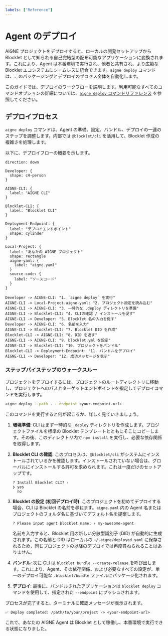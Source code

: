 ```yaml
---
labels: ["Reference"]
---
```


# Agent のデプロイ

AIGNE プロジェクトをデプロイすると、ローカルの開発セットアップから Blocklet として知られる自己完結型の配布可能なアプリケーションに変換されます。これにより、Agent は本番環境で実行され、他者と共有され、より広範な Blocklet エコシステムにシームレスに統合できます。`aigne deploy` コマンドは、このパッケージングとデプロイのプロセス全体を自動化します。

このガイドでは、デプロイのワークフローを説明します。利用可能なすべてのコマンドオプションの詳細については、[`aigne deploy` コマンドリファレンス](./command-reference-deploy.md) を参照してください。

## デプロイプロセス

`aigne deploy` コマンドは、Agent の準備、設定、バンドル、デプロイの一連のステップを調整します。内部では `@blocklet/cli` を活用して、Blocklet 作成の複雑さを処理します。

以下に、デプロイフローの概要を示します。

```d2
direction: down

Developer: {
  shape: c4-person
}

AIGNE-CLI: {
  label: "AIGNE CLI"
}

Blocklet-CLI: {
  label: "Blocklet CLI"
}

Deployment-Endpoint: {
  label: "デプロイエンドポイント"
  shape: cylinder
}

Local-Project: {
  label: "あなたの AIGNE プロジェクト"
  shape: rectangle
  aigne-yaml: {
    label: "aigne.yaml"
  }
  source-code: {
    label: "ソースコード"
  }
}

Developer -> AIGNE-CLI: "1. `aigne deploy` を実行"
AIGNE-CLI -> Local-Project.aigne-yaml: "2. プロジェクト設定を読み込む"
AIGNE-CLI -> AIGNE-CLI: "3. 一時的な .deploy ディレクトリを準備"
AIGNE-CLI -> Blocklet-CLI: "4. CLIの確認 / インストールを促す"
AIGNE-CLI -> Developer: "5. Blocklet 名の入力を促す"
Developer -> AIGNE-CLI: "6. 名前を入力"
AIGNE-CLI -> Blocklet-CLI: "7. Blocklet DID を作成"
Blocklet-CLI -> AIGNE-CLI: "8. DID を返す"
AIGNE-CLI -> AIGNE-CLI: "9. blocklet.yml を設定"
AIGNE-CLI -> Blocklet-CLI: "10. プロジェクトをバンドル"
Blocklet-CLI -> Deployment-Endpoint: "11. バンドルをデプロイ"
AIGNE-CLI -> Developer: "12. 成功メッセージを表示"

```

### ステップバイステップのウォークスルー

プロジェクトをデプロイするには、プロジェクトのルートディレクトリに移動し、プロジェクトへのパスとターゲットエンドポイントを指定してデプロイコマンドを実行します。

```bash コマンド icon=lucide:terminal
aigne deploy --path . --endpoint <your-endpoint-url>
```

このコマンドを実行すると何が起こるか、詳しく見ていきましょう。

1.  **環境準備**: CLI はまず一時的な `.deploy` ディレクトリを作成します。プロジェクトファイルを標準の Blocklet テンプレートとともにそこにコピーします。その後、このディレクトリ内で `npm install` を実行し、必要な依存関係を取得します。

2.  **Blocklet CLI の確認**: このプロセスは、`@blocklet/cli` がシステムにインストールされているかを確認します。インストールされていない場合は、グローバルにインストールする許可を求められます。これは一度だけのセットアップです。

    ```
    ? Install Blocklet CLI? ›
    ❯ yes
      no
    ```

3.  **Blocklet の設定 (初回デプロイ時)**: このプロジェクトを初めてデプロイする場合、CLI は Blocklet の名前を尋ねます。`aigne.yaml` 内の Agent 名またはプロジェクトのフォルダ名に基づいてデフォルト名を提案します。

    ```
    ? Please input agent blocklet name: › my-awesome-agent
    ```

    名前を入力すると、Blocklet 用の新しい分散型識別子 (DID) が自動的に生成されます。この名前と DID はローカルの `~/.aigne/deployed.yaml` に保存されるため、同じプロジェクトの以降のデプロイでは再度尋ねられることはありません。

4.  **バンドル**: 次に CLI は `blocklet bundle --create-release` を呼び出します。これにより、Agent、その依存関係、および必要なすべての設定が、単一のデプロイ可能な `.blocklet/bundle` ファイルにパッケージ化されます。

5.  **デプロイ**: 最後に、バンドルされたアプリケーションは `blocklet deploy` コマンドを使用して、指定された `--endpoint` にプッシュされます。

プロセスが完了すると、ターミナルに確認メッセージが表示されます。

```
✅ Deploy completed: /path/to/your/project -> <your-endpoint-url>
```

これで、あなたの AIGNE Agent は Blocklet として稼働し、本番環境で実行できる状態になりました。